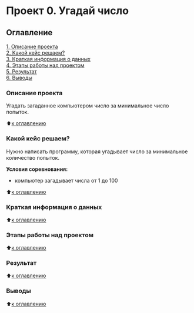 # Проект 0. Угадай число

## Оглавление
[1. Описание проекта](https://github.com/AndreiDS63/sf_data_science/tree/main/project_0/README.md#описание-проекта)  
[2. Какой кейс решаем?](https://github.com/AndreiDS63/sf_data_science/tree/main/project_0/README.md#Какой-кейс-решаем)  
[3. Краткая информация о данных](https://github.com/AndreiDS63/sf_data_science/tree/main/project_0/README.md#Краткая-информация-о-данных)  
[4. Этапы работы над проектом](https://github.com/AndreiDS63/sf_data_science/tree/main/project_0/README.md#Этапы-работы-над-проектом)  
[5. Результат](https://github.com/AndreiDS63/sf_data_science/tree/main/project_0/README.md#Результат)  
[6. Выводы](https://github.com/AndreiDS63/sf_data_science/tree/main/project_0/README.md#Выводы)  

### Описание проекта
Угадать загаданное компьютером число за минимальное число попыток.

:arrow_up:[к оглавлению](https://github.com/AndreiDS63/sf_data_science/tree/main/project_0/README.md#Оглавление)

### Какой кейс решаем?
Нужно написать программу, которая угадывает число за минимальное количество попыток.

**Условия соревнования:**
- компьютер загадывает числа от 1 до 100

:arrow_up:[к оглавлению](https://github.com/AndreiDS63/sf_data_science/tree/main/project_0/README.md#Оглавление)

### Краткая информация о данных

:arrow_up:[к оглавлению](https://github.com/AndreiDS63/sf_data_science/tree/main/project_0/README.md#Оглавление)

### Этапы работы над проектом

:arrow_up:[к оглавлению](https://github.com/AndreiDS63/sf_data_science/tree/main/project_0/README.md#Оглавление)

### Результат

:arrow_up:[к оглавлению](https://github.com/AndreiDS63/sf_data_science/tree/main/project_0/README.md#Оглавление)

### Выводы

:arrow_up:[к оглавлению](https://github.com/AndreiDS63/sf_data_science/tree/main/project_0/README.md#Оглавление)
